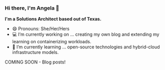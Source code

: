 ### Hi there, I'm Angela 👋

**I'm a Solutions Architect based out of Texas.**

- 😄 Pronouns: She/Her/Hers
- 💻 I’m currently working on ... creating my own blog and extending my learning on containerizing workloads.
- 🌱 I’m currently learning ... open-source technologies and hybrid-cloud infrastructure models.

COMING SOON - Blog posts!

<!--
**angelavuong/angelavuong** is a ✨ _special_ ✨ repository because its `README.md` (this file) appears on your GitHub profile.

Here are some ideas to get you started:

- 🔭 I’m currently working on ...
- 🌱 I’m currently learning ...
- 👯 I’m looking to collaborate on ...
- 🤔 I’m looking for help with ...
- 💬 Ask me about ...
- 📫 How to reach me: ...
- 😄 Pronouns: ...
- ⚡ Fun fact: ...
-->
